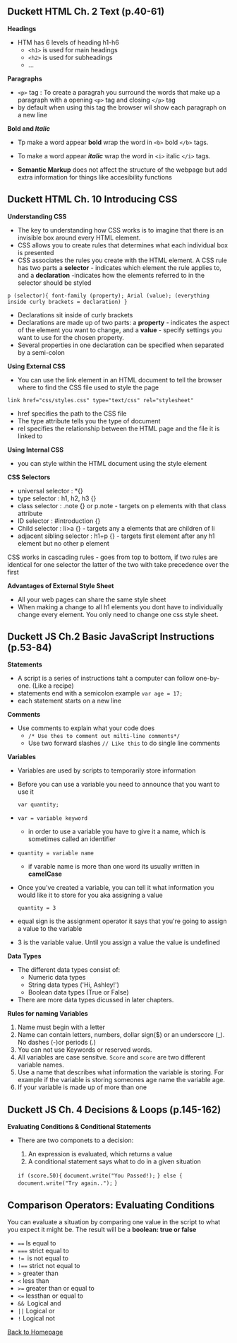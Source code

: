 ## Duckett HTML Ch. 2 Text (p.40-61)

**Headings**

- HTM has 6 levels of heading h1-h6
  - `<h1>` is used for main headings 
  - `<h2>` is used for subheadings 
  - ...

**Paragraphs**

- `<p>` tag : To create a paragrah you surround the words that make up a paragraph with a opening `<p>` tag and closing `</p>` tag
- by default when using this tag the browser wil show each paragraph on a new line

**Bold and ***Italic*****

- Tp make a word appear **bold** wrap the word in `<b>` bold `</b>` tags.

- To make a word appear ***italic*** wrap the word in `<i>` italic `</i>` tags.


- **Semantic Markup** does not affect the structure of the webpage but add extra information for things like accesibility functions

## Duckett HTML Ch. 10 Introducing CSS

**Understanding CSS**

- The key to understanding how CSS works is to imagine that there is an invisible box around every HTML element.
- CSS allows you to create rules that determines what each individual box is presented
- CSS associates the rules you create with the HTML element. A CSS rule has two parts a **selector** - indicates which element the rule applies to, and a **declaration** -indicates how the elements referred to in the selector should be styled

`p (selector){
    font-family (property); Arial (value); (everything inside curly brackets = declaration)
}`

- Declarations sit inside of curly brackets
- Declarations are made up of two parts: a **property** - indicates the aspect of the element you want to change, and a **value** - specify settings you want to use for the chosen property.
- Several properties in one declaration can be specified when separated by a semi-colon

**Using External CSS**

- You can use the link element in an HTML document to tell the browser where to find the CSS file used to style the page

`link href="css/styles.css" type="text/css" rel="stylesheet"`

- href specifies the path to the CSS file
- The type attribute  tells you the type of document
- rel specifies the relationship between the HTML page and the file it is linked to

**Using Internal CSS**

- you can style within the HTML document using the style element

**CSS Selectors**

- universal selector :  *{}
- type selector :  h1, h2, h3 {}
- class selector : .note {} or p.note - targets on p elements with that class attribute
- ID selector : #introduction {}
- Child selector : li>a {} - targets any a elements that are children of li
- adjacent sibling selector : h1+p {} - targets first element after any h1 element but no other p element

CSS works in cascading rules - goes from top to bottom, if two rules are identical for one selector the latter of the two with take precedence over the first

**Advantages of External Style Sheet**

- All your web pages can share the same style sheet
- When making a change to all h1 elements you dont have to individually change every element. You only need to change one css style sheet.


## Duckett JS Ch.2 Basic JavaScript Instructions (p.53-84)

**Statements**

- A script is a series of instructions taht a computer can follow one-by-one. (Like a recipe)
- statements end with a semicolon example `var age = 17;`
- each statement starts on a new line

**Comments**

- Use comments to explain what your code does 
  - `/* Use thes to comment out milti-line comments*/`
  - Use two forward slashes `// Like this` to do single line comments


**Variables** 

- Variables are used by scripts to temporarily store information
- Before you can use a variable you need to announce that you want to use it

    `var quantity;`

- `var = variable keyword`
    - in order to use a variable you have to give it a name, which is sometimes called an identifier 
- `quantity = variable name`
    - if varable name is more than one word its usually written in **camelCase**
- Once you've created a variable, you can tell it what information you would like it to store for you aka assigning a value

    `quantity = 3`

- equal sign is the assignment operator it says that you're going to assign a value to the variable
- 3 is the variable value. Until you assign a value the value is undefined

**Data Types**

- The different data types consist of:
  - Numeric data types
  - String data types ('Hi, Ashley!')
  - Boolean data types (True or False)
- There are more data types dicussed in later chapters.

**Rules for naming Variables**

1. Name must begin with a letter
2. Name can contain letters, numbers, dollar sign($) or an underscore (_). No dashes (-)or periods (.)
3. You can not use Keywords or reserved words.
4. All variables are case sensitve. `Score` and `score` are two different variable names.
5. Use a name that describes what information the variable is storing. For example if the variable is storing someones age name the variable age.
6. If your variable is made up of more than one 

## Duckett JS Ch. 4 Decisions & Loops (p.145-162)

**Evaluating Conditions & Conditional Statements**

- There are two componets to a decision:
  1. An expression is evaluated, which returns a value
  2. A conditional statement says what to do in a given situation

  `if (score.50){`
    `document.write("You Passed!);`
    `} else {`
      `document.write("Try again..");`
    `}`

## Comparison Operators: Evaluating Conditions

You can evaluate a situation by comparing one value in the script to what you expect it might be. The result will be a **boolean: true or false**

- ```==``` Is equal to
- ```===``` strict equal to
- ```!= ```is not equal to
- ```!==``` strict not equal to
- ```>``` greater than
- ```<``` less than
- ```>=``` greater than or equal to
- ```<=``` lessthan or equal to
- ```&& ```Logical and
- ```||``` Logical or
- ```!``` Logical not

[Back to Homepage](https://ashcaz.github.io/reading-notes)